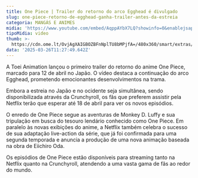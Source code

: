 ```yaml
---
title: One Piece | Trailer do retorno do arco Egghead é divulgado
slug: one-piece-retorno-de-egghead-ganha-trailer-antes-da-estreia
categoria: MANGÁS E ANIMES
midia: 'https://www.youtube.com/embed/AqppAYbX7LQ?showinfo=0&enablejsapi=1'
tipoMidia: video
thumb: >-
  https://cdn.ome.lt/OvjAgXAIGBOZBFnNplTU8bMPjfA=/480x360/smart/extras/conteudos/01_tKBzO7x.jpg
data: '2025-03-26T11:27:49.642Z'
---
```


A Toei Animation lançou o primeiro trailer do retorno do anime One Piece, marcado para 12 de abril no Japão. O vídeo destaca a continuação do arco Egghead, prometendo emocionantes desenvolvimentos na trama.

Embora a estreia no Japão e no ocidente seja simultânea, sendo disponibilizada através da Crunchyroll, os fãs que preferem assistir pela Netflix terão que esperar até 18 de abril para ver os novos episódios.

O enredo de One Piece segue as aventuras de Monkey D. Luffy e sua tripulação em busca do tesouro lendário conhecido como One Piece. Em paralelo às novas exibições do anime, a Netflix também celebra o sucesso de sua adaptação live-action da série, que já foi confirmada para uma segunda temporada e anuncia a produção de uma nova animação baseada na obra de Eiichiro Oda.

Os episódios de One Piece estão disponíveis para streaming tanto na Netflix quanto na Crunchyroll, atendendo a uma vasta gama de fãs ao redor do mundo.
